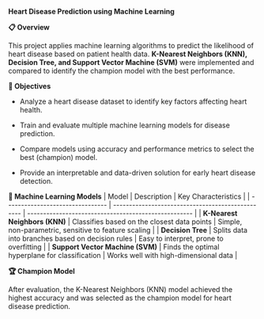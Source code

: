 **Heart Disease Prediction using Machine Learning**

**📋 Overview**

This project applies machine learning algorithms to predict the likelihood of heart disease based on patient health data.
**K-Nearest Neighbors (KNN), Decision Tree, and Support Vector Machine (SVM)**  were implemented and compared to identify the champion model with the best performance.

**🎯 Objectives**

- Analyze a heart disease dataset to identify key factors affecting heart health.

- Train and evaluate multiple machine learning models for disease prediction.

- Compare models using accuracy and performance metrics to select the best (champion) model.

- Provide an interpretable and data-driven solution for early heart disease detection.

**🧠 Machine Learning Models**
| Model                            | Description                                       | Key Characteristics                                  |
| -------------------------------- | ------------------------------------------------- | ---------------------------------------------------- |
| **K-Nearest Neighbors (KNN)**    | Classifies based on the closest data points       | Simple, non-parametric, sensitive to feature scaling |
| **Decision Tree**                | Splits data into branches based on decision rules | Easy to interpret, prone to overfitting              |
| **Support Vector Machine (SVM)** | Finds the optimal hyperplane for classification   | Works well with high-dimensional data                |

**🏆 Champion Model**

After evaluation, the K-Nearest Neighbors (KNN) model achieved the highest accuracy and was selected as the champion model for heart disease prediction.
